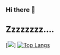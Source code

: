 ### Hi there 👋
## Zzzzzzzz....
[<img src="https://github.githubassets.com/images/mona-whisper.gif">]
[![Top Langs](https://github-readme-stats.vercel.app/api/top-langs/?username=pataro97&hide=html)](https://github.com/pataro97)



